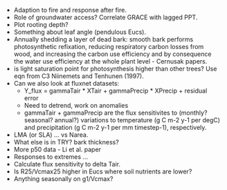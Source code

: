 - Adaption to fire and response after fire.
- Role of groundwater access? Correlate GRACE with lagged PPT.
- Plot rooting depth?
- Something about leaf angle (pendulous Eucs).
- Annually shedding a layer of dead bark: smooth bark performs photosynthetic refixation, reducing respiratory carbon losses from wood, and increasing the carbon use efficiency and by consequence the water use efficiency at the whole plant level - Cernusak papers.
- is light saturation point for photosynthesis higher than other trees? Use eqn from C3 Niinemets and Tenhunen (1997).
- Can we also look at fluxnet datasets:
    - Y_flux = gammaTair * XTair + gammaPrecip * XPrecip + residual error
    - Need to detrend, work on anomalies
    - gammaTair + gammaPrecip are the flux sensitivites to (monthly? seasonal? annual?) variations to temperature (g C m-2 y-1 per degC) and precipitation (g C m-2 y-1 per mm timestep-1), respectively.
- LMA (or SLA) ... vs Narea.
- What else is in TRY? bark thickness?
- More p50 data - Li et al. paper
- Responses to extremes ...
- Calculate flux sensitivity to delta Tair.
- Is R25/Vcmax25 higher in Eucs where soil nutrients are lower?
- Anything seasonally on g1/Vcmax?
